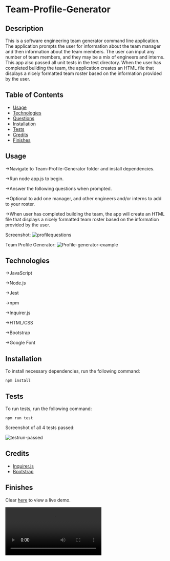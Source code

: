 # Team-Profile-Generator

## Description 

This is a software engineering team generator command line application. The application prompts the user for information about the team manager and then information about the team members. The user can input any number of team members, and they may be a mix of engineers and interns. This app also passed all unit tests in the test directory. When the user has completed building the team, the application creates an HTML file that displays a nicely formatted team roster based on the information provided by the user.

## Table of Contents
* [Usage](#usage)
* [Technologies](#technologies)
* [Questions](#questions)
* [Installation](#Installation)
* [Tests](#Tests)
* [Credits](#Credits)
* [Finishes](#finishes)

## Usage

&rightarrow;Navigate to Team-Profile-Generator folder and install dependencies.

&rightarrow;Run node app.js to begin.

&rightarrow;Answer the following questions when prompted.

&rightarrow;Optional to add one manager, and other engineers and/or interns to add to your roster.

&rightarrow;When user has completed building the team, the app will create an HTML file that displays a nicely formatted team roster based on the information provided by the user.

Screenshot: ![profilequestions](https://user-images.githubusercontent.com/70370805/101961095-d991c980-3bbd-11eb-927e-62978b08acc2.jpg)

Team Profile Generator: ![Profile-generator-example](https://user-images.githubusercontent.com/70370805/101961249-2aa1bd80-3bbe-11eb-83d2-9e83a4ee8f7a.png)

## Technologies

&rightarrow;JavaScript

&rightarrow;Node.js

&rightarrow;Jest

&rightarrow;npm

&rightarrow;Inquirer.js

&rightarrow;HTML/CSS

&rightarrow;Bootstrap

&rightarrow;Google Font

## Installation
To install necessary dependencies, run the following command: 
``` 
npm install 
``` 

## Tests
To run tests, run the following command: 
``` 
npm run test 
```

Screenshot of all 4 tests passed:

![testrun-passed](https://user-images.githubusercontent.com/70370805/101961698-1b6f3f80-3bbf-11eb-88df-be64e880a7fc.jpg)

## Credits
* [Inquirer.js](https://www.npmjs.com/package/inquirer)
* [Bootstrap](https://getbootstrap.com/docs/4.1/getting-started/introduction/)

## Finishes
Clear [here](https://drive.google.com/file/d/1Jbrfq6vBOy8xpfAkQus-CXFzRJsw_2lB/view?usp=sharing) to view a live demo. 

![](https://media.giphy.com/media/117yVNc5fJvZfnsjl0/source.mp4)

